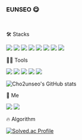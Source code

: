 ### EUNSEO 😋

<br>

🛠️ Stacks

 <img src="https://img.shields.io/badge/C-A8B9CC?style=flat-square&logo=C&logoColor=white"/> <img src="https://img.shields.io/badge/C++-00599C?style=flat-square&logo=C++&logoColor=white"/> <img src="https://img.shields.io/badge/Python-3766AB?style=flat-square&logo=Python&logoColor=white"/> <img src="https://img.shields.io/badge/Java-007396?style=flat-square&logo=Java&logoColor=white"/> <img src="https://img.shields.io/badge/Flutter-02569B?style=flat-square&logo=Flutter&logoColor=white"/> <img src="https://img.shields.io/badge/Spring-6DB33F?style=flat-square&logo=Spring&logoColor=white"/> <img src="https://img.shields.io/badge/Spring Boot-6DB33F?style=flat-square&logo=Spring Boot&logoColor=white"/> <img src="https://img.shields.io/badge/MySQL-4479A1?style=flat-square&logo=MySQL&logoColor=white"/>


💪🏻 Tools

 <img src="https://img.shields.io/badge/Visual Studio Code-007ACC?style=flat-square&logo=Visual Studio Code&logoColor=white"/> <img src="https://img.shields.io/badge/GitHub-181717?style=flat-square&logo=GitHub&logoColor=white"/> <img src="https://img.shields.io/badge/Eclipse IDE-2C2255?style=flat-square&logo=Eclipse IDE&logoColor=white"/> <img src="https://img.shields.io/badge/Android Studio-3DDC84?style=flat-square&logo=Android Studio&logoColor=white"/> <img src="https://img.shields.io/badge/IntelliJ IDEA-000000?style=flat-square&logo=IntelliJ IDEA&logoColor=white"/> 

 ![Cho2unseo's GitHub stats](https://github-readme-stats.vercel.app/api?username=Cho2unseo&show_icons=true&theme=radical)


🫠 Me

 <a href="mailto:escces00@gmail.com" target="_blank">
<img src="https://img.shields.io/badge/Gmail-EA4335.svg?style=flat-square&logo=Gmail&logoColor=white"/></a> <a href=https://velog.io/@ezzangs target="_blank">
<img src="https://img.shields.io/badge/Velog-20C997.svg?style=flat-square&logo=Velog&logoColor=white"/></a>
<p></p>



🔥 Algorithm

 [![Solved.ac Profile](http://mazassumnida.wtf/api/v2/generate_badge?boj=escces00)](https://solved.ac/escces00/)  
